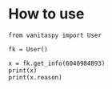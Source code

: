 # How to use


```
from vanitaspy import User

fk = User()

x = fk.get_info(6040984893)
print(x)
print(x.reason)

```
